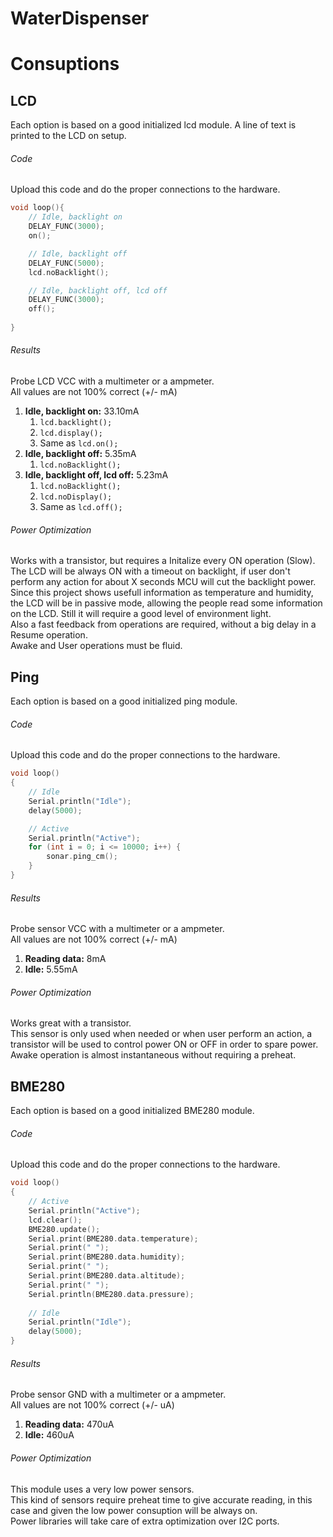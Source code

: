 # WaterDispenser


# Consuptions
## LCD

Each option is based on a good initialized lcd module. A line of text is printed to the LCD on setup.

###### Code

Upload this code and do the proper connections to the hardware.

```cpp 
void loop(){
	// Idle, backlight on
	DELAY_FUNC(3000);
	on();

	// Idle, backlight off
	DELAY_FUNC(5000);
	lcd.noBacklight();

	// Idle, backlight off, lcd off
	DELAY_FUNC(3000);
	off();
	
}
```

###### Results

Probe LCD VCC with a multimeter or a ampmeter.<br>
All values are not 100% correct (+/- mA)

1. **Idle, backlight on:** 33.10mA
	1. `lcd.backlight();`
	1. `lcd.display();`
	1. Same as `lcd.on();`
1. **Idle, backlight off:** 5.35mA
	1. `lcd.noBacklight();`
1. **Idle, backlight off, lcd off:** 5.23mA
	1. `lcd.noBacklight();`
	1. `lcd.noDisplay();`
	1. Same as `lcd.off();`  


###### Power Optimization

Works with a transistor, but requires a Initalize every ON operation (Slow).<br>
The LCD will be always ON with a timeout on backlight, if user don't perform any action for about X seconds MCU will cut the backlight power.<br>
Since this project shows usefull information as temperature and humidity, the LCD will be in passive mode, allowing the people read some information on the LCD. Still it will require a good level of environment light.<br>
Also a fast feedback from operations are required, without a big delay in a Resume operation.<br>
Awake and User operations must be fluid.


## Ping

Each option is based on a good initialized ping module.

###### Code

Upload this code and do the proper connections to the hardware.

```cpp 
void loop()
{
	// Idle
	Serial.println("Idle");
	delay(5000);

	// Active
	Serial.println("Active");
	for (int i = 0; i <= 10000; i++) {
		sonar.ping_cm();
	}
}
```

###### Results

Probe sensor VCC with a multimeter or a ampmeter.<br>
All values are not 100% correct (+/- mA)

1. **Reading data:** 8mA
1. **Idle:** 5.55mA

###### Power Optimization

Works great with a transistor.<br>
This sensor is only used when needed or when user perform an action, a transistor will be used to control power ON or OFF in order to spare power.<br>
Awake operation is almost instantaneous without requiring a preheat.



## BME280

Each option is based on a good initialized BME280 module.

###### Code

Upload this code and do the proper connections to the hardware.

```cpp 
void loop()
{
	// Active
	Serial.println("Active");
	lcd.clear();
	BME280.update();
	Serial.print(BME280.data.temperature);
	Serial.print(" ");
	Serial.print(BME280.data.humidity);
	Serial.print(" ");
	Serial.print(BME280.data.altitude);
	Serial.print(" ");
	Serial.println(BME280.data.pressure);
	
	// Idle
	Serial.println("Idle");
	delay(5000);
}
```

###### Results

Probe sensor GND with a multimeter or a ampmeter.<br>
All values are not 100% correct (+/- uA)

1. **Reading data:** 470uA
1. **Idle:** 460uA

###### Power Optimization

This module uses a very low power sensors.<br>
This kind of sensors require preheat time to give accurate reading, in this case and given the low power consuption will be always on.<br>
Power libraries will take care of extra optimization over I2C ports.
